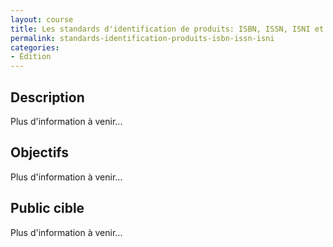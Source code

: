 ```yaml
---
layout: course
title: Les standards d'identification de produits: ISBN, ISSN, ISNI et les autres. et plus...
permalink: standards-identification-produits-isbn-issn-isni
categories:
- Édition
---
```

## Description
Plus d'information à venir...

## Objectifs
Plus d'information à venir...

## Public cible
Plus d'information à venir...

